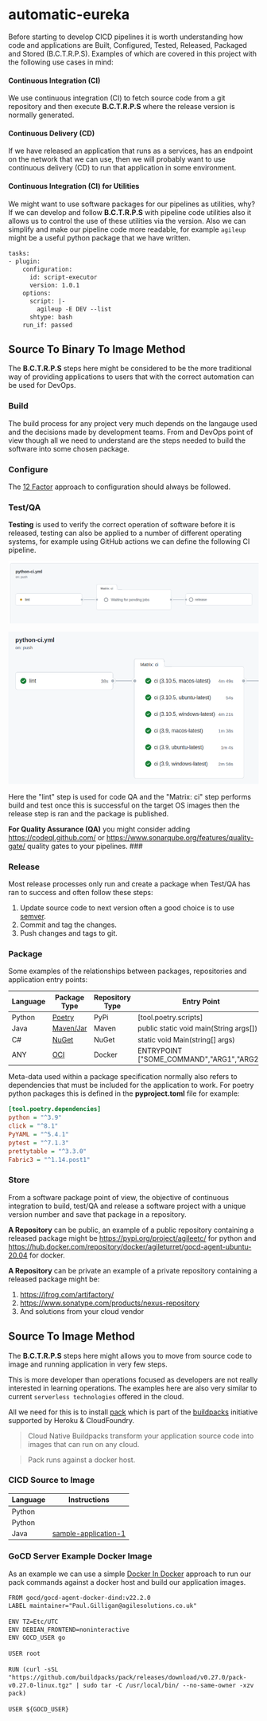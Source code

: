 # automatic-eureka

Before starting to develop CICD pipelines it is worth understanding how code and applications are Built, Configured, 
Tested, Released, Packaged and Stored (B.C.T.R.P.S). Examples of which are covered in this project with the following 
use cases in mind: 

#### Continuous Integration (CI)
We use continuous integration (CI) to fetch source code from a git repository and then execute **B.C.T.R.P.S** where the 
release version is normally generated.

#### Continuous Delivery (CD)
If we have released an application that runs as a services, has an endpoint on the network that we can use, then we will 
probably want to use continuous delivery (CD) to run that application in some environment.

#### Continuous Integration (CI) for Utilities
We might want to use software packages for our pipelines as utilities, why? If we can develop and follow **B.C.T.R.P.S**
with pipeline code utilities also it allows us to control the use of these utilities via the version. Also we can simplify 
and make our pipeline code more readable, for example `agileup` might be a useful python package that we have written.

```shell
tasks:
- plugin:
    configuration:
      id: script-executor
      version: 1.0.1
    options:
      script: |-
        agileup -E DEV --list 
      shtype: bash
    run_if: passed
```    

## Source To Binary To Image Method

The **B.C.T.R.P.S** steps here might be considered to be the more traditional way of providing applications to users that
with the correct automation can be used for DevOps.

### Build

The build process for any project very much depends on the langauge used and the decisions made by development teams. From
and DevOps point of view though all we need to understand are the steps needed to build the software into some chosen package.

### Configure

The [12 Factor](https://12factor.net/) approach to configuration should always be followed. 

### Test/QA

**Testing** is used to verify the correct operation of software before it is released, testing can also be applied 
to a number of different operating systems, for example using GitHub actions we can define the following CI pipeline.

![](docs/images/Screenshot-2022-09-13-14-44-38.png)

![](docs/images/Screenshot-2022-09-13-14-46-52.png)

Here the "lint" step is used for code QA and the "Matrix: ci" step performs build and test once this is successful on the
target OS images then the release step is ran and the package is published.

**For Quality Assurance (QA)** you might consider adding https://codeql.github.com/ or https://www.sonarqube.org/features/quality-gate/ 
quality gates to your pipelines.  ###

### Release

Most release processes only run and create a package when Test/QA has ran to success and often follow these steps:

1. Update source code to next version often a good choice is to use [semver](https://semver.org/).
2. Commit and tag the changes.
3. Push changes and tags to git.

### Package

Some examples of the relationships between packages, repositories and application entry points:

| Language | Package Type                            | Repository Type | Entry Point                               |
|----------|-----------------------------------------|-----------------|-------------------------------------------|
| Python   | [Poetry](https://python-poetry.org/)    | PyPi            | [tool.poetry.scripts]                     |
| Java     | [Maven/Jar](https://maven.apache.org/)  | Maven           | public static void main(String args[])    |
| C#       | [NuGet](https://www.nuget.org/)         | NuGet           | static void Main(string[] args)           |
| ANY      | [OCI](https://opencontainers.org/)      | Docker          | ENTRYPOINT ["SOME_COMMAND","ARG1","ARG2"] |

Meta-data used within a package specification normally also refers to dependencies that must be included for the 
application to work. For poetry python packages this is defined in the **pyproject.toml** file for example:

```ini
[tool.poetry.dependencies]
python = "^3.9"
click = "^8.1"
PyYAML = "^5.4.1"
pytest = "^7.1.3"
prettytable = "^3.3.0"
Fabric3 = "^1.14.post1"
```

### Store

From a software package point of view, the objective of continuous integration to build, test/QA and release a software 
project with a unique version number and save that package in a repository.

**A Repository** can be public, an example of a public repository containing a released package might 
be https://pypi.org/project/agileetc/ for python and https://hub.docker.com/repository/docker/agileturret/gocd-agent-ubuntu-20.04 for docker.

**A Repository** can be private an example of a private repository containing a released package might be:
1. https://jfrog.com/artifactory/
2. https://www.sonatype.com/products/nexus-repository
3. And solutions from your cloud vendor

## Source To Image Method

The **B.C.T.R.P.S** steps here might allows you to move from source code to image and running application in very few steps.

This is more developer than operations focused as developers are not really interested in learning operations. The examples
here are also very similar to current `serverless technologies` offered in the cloud.

All we need for this is to install [pack](https://buildpacks.io/docs/tools/pack/) which is part of the 
[buildpacks](https://buildpacks.io/) initiative supported by Heroku & CloudFoundry.

> Cloud Native Buildpacks transform your application source code into images that can run on any cloud.

> Pack runs against a docker host.

### CICD Source to Image

| Language | Instructions                                                  |
|----------|---------------------------------------------------------------|
| Python   |                                                               |
| Python   |                                                               |
| Java     | [sample-application-1](java/sample-application-1/README.md)   |

### GoCD Server Example Docker Image

As an example we can use a simple [Docker In Docker](https://devopscube.com/run-docker-in-docker/) approach 
to run our pack commands against a docker host and build our application images. 

```shell
FROM gocd/gocd-agent-docker-dind:v22.2.0
LABEL maintainer="Paul.Gilligan@agilesolutions.co.uk"

ENV TZ=Etc/UTC
ENV DEBIAN_FRONTEND=noninteractive
ENV GOCD_USER go

USER root

RUN (curl -sSL "https://github.com/buildpacks/pack/releases/download/v0.27.0/pack-v0.27.0-linux.tgz" | sudo tar -C /usr/local/bin/ --no-same-owner -xzv pack)

USER ${GOCD_USER}
```
